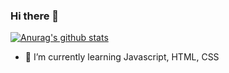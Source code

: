 ### Hi there 👋

<!--
**iamvikas04/iamvikas04** is a ✨ _special_ ✨ repository because its `README.md` (this file) appears on your GitHub profile.

Here are some ideas to get you started:

- 🔭 I’m currently working on ...
- 🌱 I’m currently learning ...
- 👯 I’m looking to collaborate on ...
- 🤔 I’m looking for help with ...
- 💬 Ask me about ...
- 📫 How to reach me: ...
- 😄 Pronouns: ...
- ⚡ Fun fact: ...
-->



[![Anurag's github stats](https://github-readme-stats.vercel.app/api?username=iamvikas04&theme=algolia&show_icons=true&include_all_commits=true)](https://github.com/anuraghazra/github-readme-stats)
- 🌱 I’m currently learning Javascript, HTML, CSS


